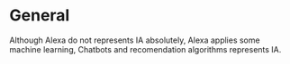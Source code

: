 # General

Although Alexa do not represents IA absolutely, Alexa applies some machine learning, Chatbots and recomendation algorithms represents IA.
